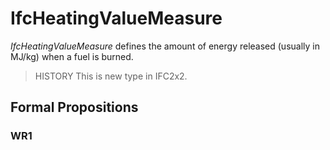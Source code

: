# IfcHeatingValueMeasure

_IfcHeatingValueMeasure_ defines the amount of energy released (usually in MJ/kg) when a fuel is burned.

> HISTORY  This is new type in IFC2x2.

## Formal Propositions

### WR1

